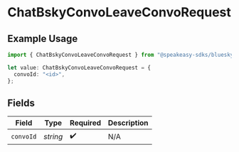 # ChatBskyConvoLeaveConvoRequest

## Example Usage

```typescript
import { ChatBskyConvoLeaveConvoRequest } from "@speakeasy-sdks/bluesky/models/operations";

let value: ChatBskyConvoLeaveConvoRequest = {
  convoId: "<id>",
};
```

## Fields

| Field              | Type               | Required           | Description        |
| ------------------ | ------------------ | ------------------ | ------------------ |
| `convoId`          | *string*           | :heavy_check_mark: | N/A                |